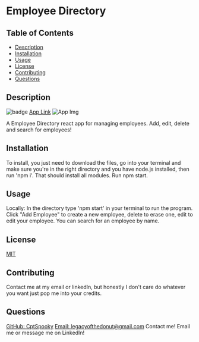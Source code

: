 # Employee Directory

## Table of Contents
- [Description](#Description)
- [Installation](#Installation)
- [Usage](#Usage)
- [License](#License)
- [Contributing](#Contributing)
- [Questions](#Questions)

## Description
![badge](https://img.shields.io/badge/License-MIT-yellow.svg)
[App Link](https://cptspooky.github.io/employeedirectory/)
![App Img](https://user-images.githubusercontent.com/66426144/98454035-dbcfb680-212d-11eb-85d4-6f5353bb54cb.png)

A Employee Directory react app for managing employees. Add, edit, delete and search for employees! 

## Installation
To install, you just need to download the files, go into your terminal and make sure you're in the right directory and you have node.js installed, then run 'npm i'. That should install all modules. Run npm start. 

## Usage
Locally: In the directory type 'npm start' in your terminal to run the program. Click "Add Employee" to create a new employee, delete to erase one, edit to edit your employee. You can search for an employee by name. 

## License
[MIT](https://opensource.org/licenses/MIT)

## Contributing
Contact me at my email or linkedIn, but honestly I don't care do whatever you want just pop me into your credits. 

## Questions
[GitHub: CptSpooky](https://github.com/CptSpooky)
[Email: legacyofthedonut@gmail.com](legacyofthedonut@gmail.com)
Contact me! Email me or message me on LinkedIn!
